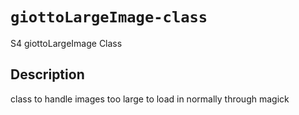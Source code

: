 # `giottoLargeImage-class`

S4 giottoLargeImage Class


## Description

class to handle images too large to load in normally through magick


